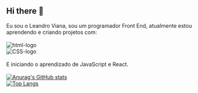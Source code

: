 ## Hi there 👋

Eu sou o Leandro Viana, sou um programador Front End, atualmente estou aprendendo e criando projetos com:
<br>
<br>
<img src="https://img.shields.io/badge/HTML5-E34F26?style=for-the-badge&logo=html5&logoColor=white" alt="html-logo">
<br>
<img src="https://img.shields.io/badge/CSS3-1572B6?style=for-the-badge&logo=css3&logoColor=white" alt="CSS-logo">
<br>
<br>
E iniciando o aprendizado de JavaScript e React.
<br>
<br>
[![Anurag's GitHub stats](https://github-readme-stats.vercel.app/api?username=leandroviana22)](https://github.com/anuraghazra/github-readme-stats)
<br>
[![Top Langs](https://github-readme-stats.vercel.app/api/top-langs/?username=leandroviana22)](https://github.com/anuraghazra/github-readme-stats)

